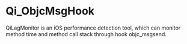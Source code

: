 # Qi_ObjcMsgHook
QiLagMonitor is an iOS  performance detection tool, which can monitor method time and method call stack through hook objc_msgsend.
